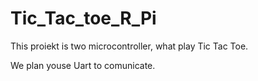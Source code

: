 # Tic_Tac_toe_R_Pi
This proiekt is two microcontroller, what play Tic Tac Toe.

We plan youse Uart to comunicate.






